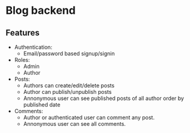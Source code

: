 # Blog backend
## Features
- Authentication: 
    - Email/password based signup/signin
- Roles:
    - Admin
    - Author
- Posts:
    - Authors can create/edit/delete posts
    - Author can publish/unpublish posts
    - Annonymous user can see published posts of all author order by published date
- Comments:
    - Author or authenticated user can comment any post.
    - Annonymous user can see all comments.
